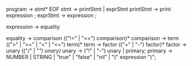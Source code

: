 program     ->  stmt* EOF
stmt        -> printStmt | exprStmt
printStmt   -> print expression ;
exprStmt    -> expression ;

expression  -> equality

equality    -> comparison (("!=" | "==") comparison)*
comparison  -> term ((">" | ">=" | "<" | "<=") term)*
term        -> factor (("+" | "-") factor)*
factor      -> unary (("/" | "*") unary)*
unary       -> ("!" | "-") unary | primary;
primary     -> NUMBER | STRING | "true" | "false" | "nil" | "(" expression ")";
